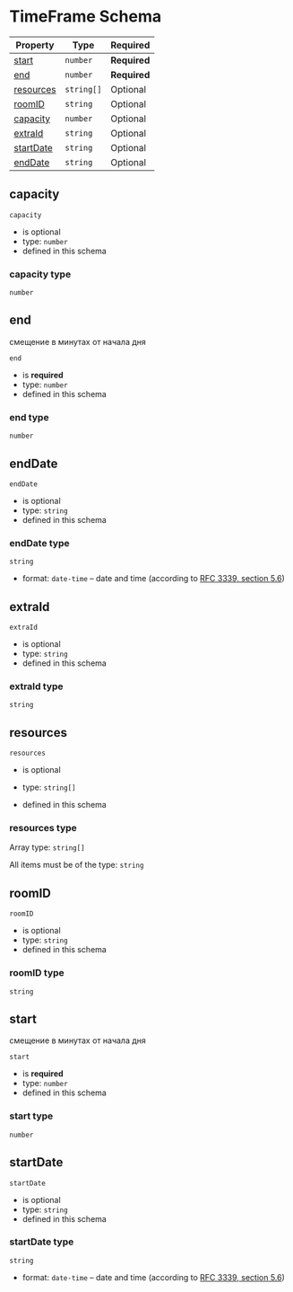 
# TimeFrame Schema




| Property | Type | Required |
|----------|------|----------|
| [start](#start) | `number` | **Required** | TimeFrame (this schema) |
| [end](#end) | `number` | **Required** | TimeFrame (this schema) |
| [resources](#resources) | `string[]` | Optional | TimeFrame (this schema) |
| [roomID](#roomid) | `string` | Optional | TimeFrame (this schema) |
| [capacity](#capacity) | `number` | Optional | TimeFrame (this schema) |
| [extraId](#extraid) | `string` | Optional | TimeFrame (this schema) |
| [startDate](#startdate) | `string` | Optional | TimeFrame (this schema) |
| [endDate](#enddate) | `string` | Optional | TimeFrame (this schema) |

## capacity


`capacity`
* is optional
* type: `number`
* defined in this schema

### capacity type


`number`






## end

смещение в минутах от начала дня

`end`
* is **required**
* type: `number`
* defined in this schema

### end type


`number`






## endDate


`endDate`
* is optional
* type: `string`
* defined in this schema

### endDate type


`string`
* format: `date-time` – date and time (according to [RFC 3339, section 5.6](http://tools.ietf.org/html/rfc3339))






## extraId


`extraId`
* is optional
* type: `string`
* defined in this schema

### extraId type


`string`






## resources


`resources`
* is optional
* type: `string[]`

* defined in this schema

### resources type


Array type: `string[]`

All items must be of the type:
`string`









## roomID


`roomID`
* is optional
* type: `string`
* defined in this schema

### roomID type


`string`






## start

смещение в минутах от начала дня

`start`
* is **required**
* type: `number`
* defined in this schema

### start type


`number`






## startDate


`startDate`
* is optional
* type: `string`
* defined in this schema

### startDate type


`string`
* format: `date-time` – date and time (according to [RFC 3339, section 5.6](http://tools.ietf.org/html/rfc3339))





